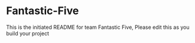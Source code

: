 # Fantastic-Five
This is the initiated README for team Fantastic Five, Please edit this as you build your project
